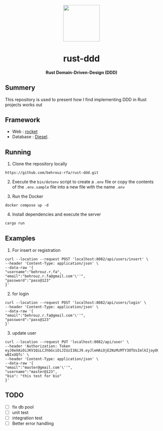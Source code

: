 <div>
  <div align="center" style="display: block; text-align: center;">
    <img src="https://camo.githubusercontent.com/734a3468bce992fbc3b729562d41c92f4912c99a/68747470733a2f2f7777772e727573742d6c616e672e6f72672f7374617469632f696d616765732f727573742d6c6f676f2d626c6b2e737667" height="120" width="120" />
  </div>
  <h1 align="center">rust-ddd</h1>
  <h4 align="center">Rust Domain-Driven-Design (DDD) </h4>
</div>

## Summery

This repository is used to present how I find implementing DDD in Rust projects works out


## Framework

- Web : [rocket](https://github.com/SergioBenitez/Rocket)
- Database : [Diesel](https://github.com/diesel-rs/diesel).


## Running 

1. Clone the repository locally

```shell
https://github.com/behrouz-rfa/rust-ddd.git
```

2. Execute the `bin/dotenv` script to create a `.env` file
   or copy the contents of the `.env.sample` file into a new file
   with the name `.env`

3. Run the Docker 

```shell
docker compose up -d
```

4. Install dependencies and execute the server

```bash
cargo run
```

## Examples
1. For insert or registration
```
curl --location --request POST 'localhost:8082/api/users/insert' \
--header 'Content-Type: application/json' \
--data-raw '{
"username":"behrouz.r.fa",
"email":"behrouz.r.fa@gmail.com'\''",
"password":"pass@123"
}'
```
2. for login
```
curl --location --request POST 'localhost:8082/api/users/login' \
--header 'Content-Type: application/json' \
--data-raw '{
"email":"behrouz.r.fa@gmail.com'\''",
"password":"pass@123"
}'
```
3. update user
```
curl --location --request PUT 'localhost:8082/api/user' \
--header 'Authorization: Token eyJ0eXAiOiJKV1QiLCJhbGciOiJIUzI1NiJ9.eyJleHAiOjE2NzMzMTY3OTUsImlkIjoyOCwidXNlcm5hbWUiOiJ0ZXN0MTEyMjIifQ._N82DPNiw27gVdBFuEPv2Tps_TbUH6wXgq-wBIxUQfc' \
--header 'Content-Type: application/json' \
--data-raw '{
"email":"master@gmail.com'\''",
"username":"master@123",
"bio": "this test for bio"
}'
```
## TODO 
- [ ] fix db pool
- [ ] unit test
- [ ] integration test
- [ ] Better error handling